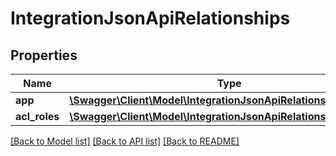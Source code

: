 # IntegrationJsonApiRelationships

## Properties
Name | Type | Description | Notes
------------ | ------------- | ------------- | -------------
**app** | [**\Swagger\Client\Model\IntegrationJsonApiRelationshipsApp**](IntegrationJsonApiRelationshipsApp.md) |  | [optional] 
**acl_roles** | [**\Swagger\Client\Model\IntegrationJsonApiRelationshipsAclRoles**](IntegrationJsonApiRelationshipsAclRoles.md) |  | [optional] 

[[Back to Model list]](../../README.md#documentation-for-models) [[Back to API list]](../../README.md#documentation-for-api-endpoints) [[Back to README]](../../README.md)

